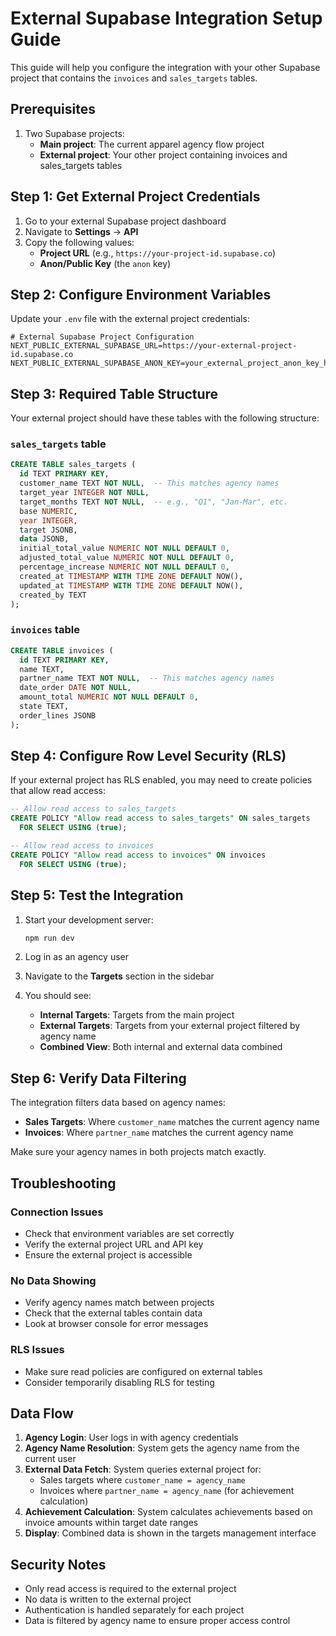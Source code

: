 # External Supabase Integration Setup Guide

This guide will help you configure the integration with your other Supabase project that contains the `invoices` and `sales_targets` tables.

## Prerequisites

1. Two Supabase projects:
   - **Main project**: The current apparel agency flow project
   - **External project**: Your other project containing invoices and sales_targets tables

## Step 1: Get External Project Credentials

1. Go to your external Supabase project dashboard
2. Navigate to **Settings** → **API**
3. Copy the following values:
   - **Project URL** (e.g., `https://your-project-id.supabase.co`)
   - **Anon/Public Key** (the `anon` key)

## Step 2: Configure Environment Variables

Update your `.env` file with the external project credentials:

```env
# External Supabase Project Configuration
NEXT_PUBLIC_EXTERNAL_SUPABASE_URL=https://your-external-project-id.supabase.co
NEXT_PUBLIC_EXTERNAL_SUPABASE_ANON_KEY=your_external_project_anon_key_here
```

## Step 3: Required Table Structure

Your external project should have these tables with the following structure:

### `sales_targets` table
```sql
CREATE TABLE sales_targets (
  id TEXT PRIMARY KEY,
  customer_name TEXT NOT NULL,  -- This matches agency names
  target_year INTEGER NOT NULL,
  target_months TEXT NOT NULL,  -- e.g., "Q1", "Jan-Mar", etc.
  base NUMERIC,
  year INTEGER,
  target JSONB,
  data JSONB,
  initial_total_value NUMERIC NOT NULL DEFAULT 0,
  adjusted_total_value NUMERIC NOT NULL DEFAULT 0,
  percentage_increase NUMERIC NOT NULL DEFAULT 0,
  created_at TIMESTAMP WITH TIME ZONE DEFAULT NOW(),
  updated_at TIMESTAMP WITH TIME ZONE DEFAULT NOW(),
  created_by TEXT
);
```

### `invoices` table
```sql
CREATE TABLE invoices (
  id TEXT PRIMARY KEY,
  name TEXT,
  partner_name TEXT NOT NULL,  -- This matches agency names
  date_order DATE NOT NULL,
  amount_total NUMERIC NOT NULL DEFAULT 0,
  state TEXT,
  order_lines JSONB
);
```

## Step 4: Configure Row Level Security (RLS)

If your external project has RLS enabled, you may need to create policies that allow read access:

```sql
-- Allow read access to sales_targets
CREATE POLICY "Allow read access to sales_targets" ON sales_targets
  FOR SELECT USING (true);

-- Allow read access to invoices
CREATE POLICY "Allow read access to invoices" ON invoices
  FOR SELECT USING (true);
```

## Step 5: Test the Integration

1. Start your development server:
   ```bash
   npm run dev
   ```

2. Log in as an agency user
3. Navigate to the **Targets** section in the sidebar
4. You should see:
   - **Internal Targets**: Targets from the main project
   - **External Targets**: Targets from your external project filtered by agency name
   - **Combined View**: Both internal and external data combined

## Step 6: Verify Data Filtering

The integration filters data based on agency names:
- **Sales Targets**: Where `customer_name` matches the current agency name
- **Invoices**: Where `partner_name` matches the current agency name

Make sure your agency names in both projects match exactly.

## Troubleshooting

### Connection Issues
- Check that environment variables are set correctly
- Verify the external project URL and API key
- Ensure the external project is accessible

### No Data Showing
- Verify agency names match between projects
- Check that the external tables contain data
- Look at browser console for error messages

### RLS Issues
- Make sure read policies are configured on external tables
- Consider temporarily disabling RLS for testing

## Data Flow

1. **Agency Login**: User logs in with agency credentials
2. **Agency Name Resolution**: System gets the agency name from the current user
3. **External Data Fetch**: System queries external project for:
   - Sales targets where `customer_name = agency_name`
   - Invoices where `partner_name = agency_name` (for achievement calculation)
4. **Achievement Calculation**: System calculates achievements based on invoice amounts within target date ranges
5. **Display**: Combined data is shown in the targets management interface

## Security Notes

- Only read access is required to the external project
- No data is written to the external project
- Authentication is handled separately for each project
- Data is filtered by agency name to ensure proper access control